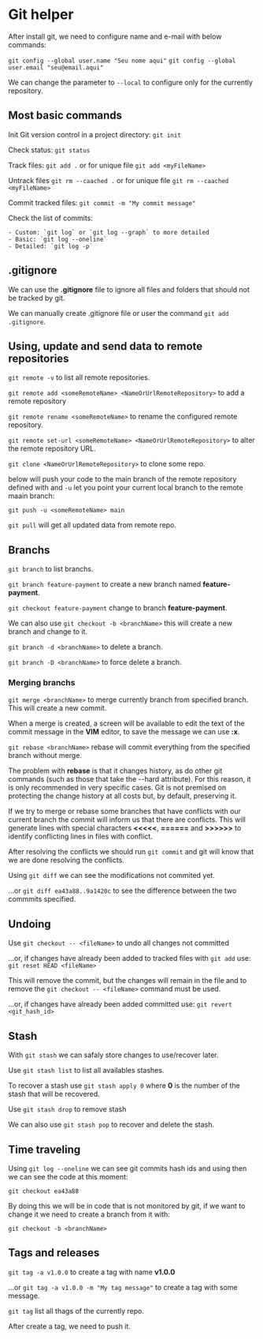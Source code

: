 # Git helper

After install git, we need to configure name and e-mail with below commands:

`git config --global user.name "Seu nome aqui"`
`git config --global user.email "seu@email.aqui"`

We can change the parameter to `--local` to configure only for the currently repository.

## Most basic commands

Init Git version control in a project directory: `git init`

Check status: `git status`

Track files: `git add .` or for unique file `git add <myFileName>`

Untrack files `git rm --caached .` or for unique file `git rm --caached <myFileName>`

Commit tracked files: `git commit -m "My commit message"`

Check the list of commits: 

	- Custom: `git log` or `git log --graph` to more detailed
	- Basic: `git log --oneline`
	- Detailed: `git log -p`
	
## .gitignore

We can use the **.gitignore** file to ignore all files and folders that should not be tracked by git.

We can manually create .gitignore file or user the command `git add .gitignore`.

## Using, update and send data to remote repositories

`git remote -v` to list all remote repositories.

`git remote add <someRemoteName> <NameOrUrlRemoteRepository>` to add a remote repository

`git remote rename <someRemoteName>` to rename the configured remote repository.

`git remote set-url <someRemoteName> <NameOrUrlRemoteRepository>` to alter the remote repository URL.

`git clone <NameOrUrlRemoteRepository>` to clone some repo.

below will push your code to the main branch of the remote repository defined with <someRemoteName> and `-u` let you point your current local branch to the remote maain branch:

`git push -u <someRemoteName> main`

`git pull` will get all updated data from remote repo.

## Branchs

`git branch` to list branchs.

`git branch feature-payment` to create a new branch named **feature-payment**.

`git checkout feature-payment` change to branch **feature-payment**.

We can also use `git checkout -b <branchName>` this will create a new branch and change to it.

`git branch -d <branchName>` to delete a branch.

`git branch -D <branchName>` to force delete a branch.

### Merging branchs

`git merge <branchName>` to merge currently branch from specified branch. This will create a new commit.

When a merge is created, a screen will be available to edit the text of the commit message in the **VIM** editor, to save the message we can use **:x**.

`git rebase <branchName>` rebase will commit everything from the specified branch without merge.

The problem with **rebase** is that it changes history, as do other git commands (such as those that take the --hard attribute). For this reason, it is only recommended in very specific cases. Git is not premised on protecting the change history at all costs but, by default, preserving it.

If we try to merge or rebase some branches that have conflicts with our current branch the commit will inform us that there are conflicts. This will generate lines with special characters **<<<<<**, **======** and **>>>>>>** to identify conflicting lines in files with conflict.

After resolving the conflicts we should run `git commit` and git will know that we are done resolving the conflicts.

Using `git diff` we can see the modifications not commited yet.

...or `git diff ea43a88..9a1420c`  to see the difference between the two commmits specified.

## Undoing

Use `git checkout -- <fileName>` to undo all changes not committed

...or, if changes have already been added to tracked files with `git add` use: `git reset HEAD <fileName>`

This will remove the commit, but the changes will remain in the file and to remove the `git checkout -- <fileName>` command must be used.

...or, if changes have already been added committed use: `git revert <git_hash_id>`

## Stash

With `git stash` we can safaly store changes to use/recover later.

Use `git stash list` to list all availables stashes.

To recover a stash use `git stash apply 0` where **0** is the number of the stash that will be recovered.

Use `git stash drop` to remove stash

We can also use `git stash pop` to recover and delete the stash.

## Time traveling

Using `git log --oneline` we can see git commits hash ids and using then we can see the code at this moment:

`git checkout ea43a88`

By doing this we will be in code that is not monitored by git, if we want to change it we need to create a branch from it with:

`git checkout -b <branchName>`

## Tags and releases

`git tag -a v1.0.0` to create a tag with name **v1.0.0**

...or `git tag -a v1.0.0 -m "My tag message"` to create a tag with some message.

`git tag` list all thags of the currently repo.

After create a tag, we need to push it.
